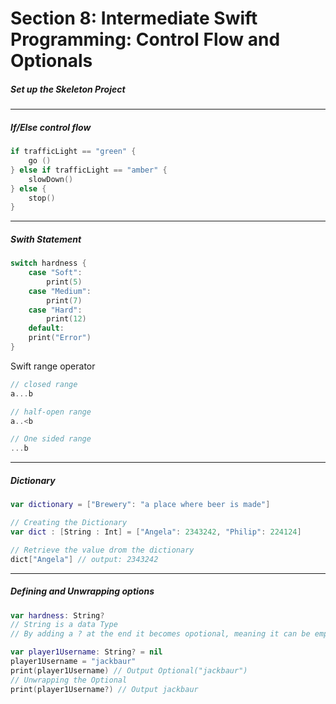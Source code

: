 <h1>Section 8: Intermediate Swift Programming: Control Flow and Optionals</h1>

<h5>Set up the Skeleton Project</h5>

---

<h5>If/Else control flow</h5>

```swift
if trafficLight == "green" {
    go ()
} else if trafficLight == "amber" {
    slowDown()
} else {
    stop()
}
```

---

<h5>Swith Statement</h5>

```swift
switch hardness {
    case "Soft":
        print(5)
    case "Medium":
        print(7)
    case "Hard":
        print(12)
    default:
    print("Error")
}
```

Swift range operator

```swift
// closed range
a...b

// half-open range
a..<b

// One sided range
...b
```

---

<h5>Dictionary</h5>

```swift
var dictionary = ["Brewery": "a place where beer is made"]
```

```swift
// Creating the Dictionary
var dict : [String : Int] = ["Angela": 2343242, "Philip": 224124]

// Retrieve the value drom the dictionary
dict["Angela"] // output: 2343242
```

---

<h5>Defining and Unwrapping options</h5>

```swift
var hardness: String?
// String is a data Type
// By adding a ? at the end it becomes opotional, meaning it can be empty
```

```swift
var player1Username: String? = nil
player1Username = "jackbaur"
print(player1Username) // Output Optional("jackbaur")
// Unwrapping the Optional
print(player1Username?) // Output jackbaur
```
